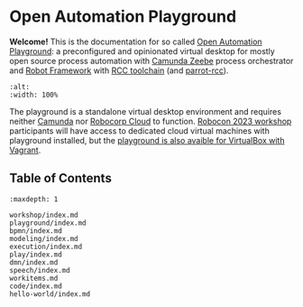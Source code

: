 # Open Automation Playground

**Welcome!** This is the documentation for so called [Open Automation Playground](https://github.com/datakurre/automation-playground/): a preconfigured and opinionated virtual desktop for mostly open source process automation with [Camunda Zeebe](https://camunda.com/platform/zeebe/) process orchestrator and [Robot Framework](https://robotframework.org/) with  [RCC toolchain](https://robocorp.com/docs/rcc/overview) (and [parrot-rcc](https://github.com/datakurre/parrot-rcc/)).

```{image} playground/desktop-full.png
:alt:
:width: 100%
```

The playground is a standalone virtual desktop environment and requires neither [Camunda](https://camunda.com/platform/) nor [Robocorp Cloud](https://robocorp.com/docs/control-room) to function. [Robocon 2023 workshop](https://robocon.io#business-process-automation-with-robot-framework-and-camunda-platform) participants will have access to dedicated cloud virtual machines with playground installed, but the [playground is also avaible for VirtualBox with Vagrant](vagrant).

## Table of Contents

```{toctree}
:maxdepth: 1

workshop/index.md
playground/index.md
bpmn/index.md
modeling/index.md
execution/index.md
play/index.md
dmn/index.md
speech/index.md
workitems.md
code/index.md
hello-world/index.md

```

<!-- See: https://myst-parser.readthedocs.io/ -->
